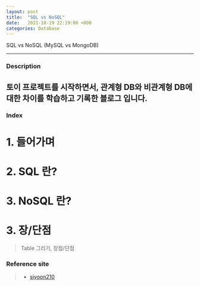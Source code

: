 ```yaml
---
layout: post
title:  "SQL vs NoSQL"
date:   2021-10-19 22:19:00 +000
categories: Database
---
```

SQL vs NoSQL (MySQL vs MongoDB)

---
### Description
토이 프로젝트를 시작하면서, 관계형 DB와 비관계형 DB에 대한 차이를 학습하고 기록한 블로그 입니다.
---
### Index
# 1. 들어가며
> 

# 2. SQL 란?
>

# 3. NoSQL 란?
> 

# 3. 장/단점
> Table 그리기, 장점/단점
 

### Reference site 
> - [siyoon210]

[siyoon210]: https://siyoon210.tistory.com/130
